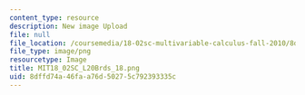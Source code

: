 ```yaml
---
content_type: resource
description: New image Upload
file: null
file_location: /coursemedia/18-02sc-multivariable-calculus-fall-2010/8dffd74a46faa76d50275c792393335c_MIT18_02SC_L20Brds_18.png
file_type: image/png
resourcetype: Image
title: MIT18_02SC_L20Brds_18.png
uid: 8dffd74a-46fa-a76d-5027-5c792393335c
---
```

